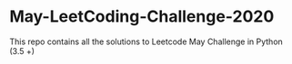 # May-LeetCoding-Challenge-2020
This repo contains all the solutions to Leetcode May Challenge in Python (3.5 +)
